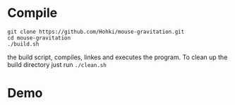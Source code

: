 # Compile
```
git clone https://github.com/Hohki/mouse-gravitation.git
cd mouse-gravitation
./build.sh
```
the build script, compiles, linkes and executes the program. To clean up the build directory just run `./clean.sh`

# Demo

